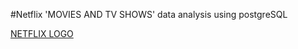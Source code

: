 #Netflix 'MOVIES AND TV SHOWS' data analysis using postgreSQL

[NETFLIX LOGO](https://github.com/Nadeem-Sultan/Netflix/blob/main/Netflix%20im.png)
